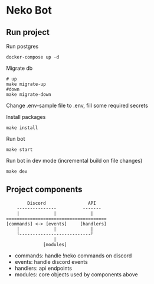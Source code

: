# Neko Bot

## Run project

Run postgres

```
docker-compose up -d
```

Migrate db

```
# up
make migrate-up
#down
make migrate-down
```

Change .env-sample file to .env, fill some required secrets

Install packages

```
make install
```

Run bot

```
make start
```

Run bot in dev mode (incremental build on file changes)

```
make dev
```

## Project components

```
        Discord                API
    ---------------          -------
    |             |             |
======================================
[commands] <-> [events]     [handlers]
    |             |             |
    └---------------------------┘
                  |
              [modules]

```

- commands: handle !neko commands on discord
- events: handle discord events
- handlers: api endpoints
- modules: core objects used by components above
